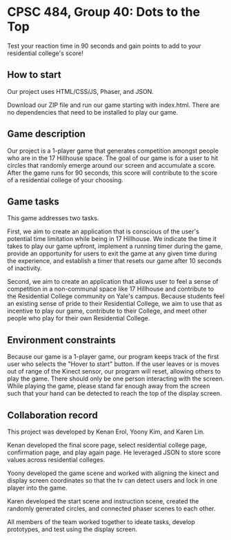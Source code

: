 # CPSC 484, Group 40: Dots to the Top
Test your reaction time in 90 seconds and gain points to add to your residential college's score!

## How to start
Our project uses HTML/CSS/JS, Phaser, and JSON. 

Download our ZIP file and run our game starting with index.html. There are no dependencies that need to be installed to play our game.

## Game description
Our project is a 1-player game that generates competition amongst people who are in the 17 Hillhouse space. The goal of our game is for a user to hit circles that randomly emerge around our screen and accumulate a score. After the game runs for 90 seconds, this score will contribute to the score of a residential college of your choosing.

## Game tasks
This game addresses two tasks.

First, we aim to create an application that is conscious of the user's potential time limitation while being in 17 Hillhouse. We indicate the time it takes to play our game upfront, implement a running timer during the game, provide an opportunity for users to exit the game at any given time during the experience, and establish a timer that resets our game after 10 seconds of inactivity.

Second, we aim to create an application that allows user to feel a sense of competition in a non-communal space like 17 Hillhouse and contribute to the Residential College community on Yale's campus. Because students feel an existing sense of pride to their Residential College, we aim to use that as incentive to play our game, contribute to their College, and meet other people who play for their own Residential College.

## Environment constraints
Because our game is a 1-player game, our program keeps track of the first user who selects the "Hover to start" button. If the user leaves or is moves out of range of the Kinect sensor, our program will reset, allowing others to play the game. There should only be one person interacting with the screen. While playing the game, please stand far enough away from the screen such that your hand can be detected to reach the top of the display screen.

## Collaboration record
This project was developed by Kenan Erol, Yoony Kim, and Karen Lin.

Kenan developed the final score page, select residential college page, confirmation page, and play again page. He leveraged JSON to store score values across residential colleges. 

Yoony developed the game scene and worked with aligning the kinect and display screen coordinates so that the tv can detect users and lock in one player into the game.

Karen developed the start scene and instruction scene, created the randomly generated circles, and connected phaser scenes to each other.

All members of the team worked together to ideate tasks, develop prototypes, and test using the display screen.